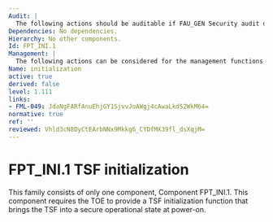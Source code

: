 ```yaml
---
Audit: |
  The following actions should be auditable if FAU_GEN Security audit data generation is included in the PP, PP-Module, functional package or ST: a) there are no auditable events foreseen.
Dependencies: No dependencies.
Hierarchy: No other components.
Id: FPT_INI.1
Management: |
  The following actions can be considered for the management functions in FMT: a) there are no management activities foreseen.
Name: initialization
active: true
derived: false
level: 1.111
links:
- FML-049: JdaNgFARfAnuEhjGY1SjvvJoAWgj4cAwaLkdS2WkM64=
normative: true
ref: ''
reviewed: Vhld3cN8DyCtEArbNNx9Mkkg6_CYDfMX39fl_dsXqjM=
---
```


# FPT_INI.1 TSF initialization

This family consists of only one component, Component FPT_INI.1. This component requires the TOE to provide a TSF initialization function that brings the TSF into a secure operational state at power-on.